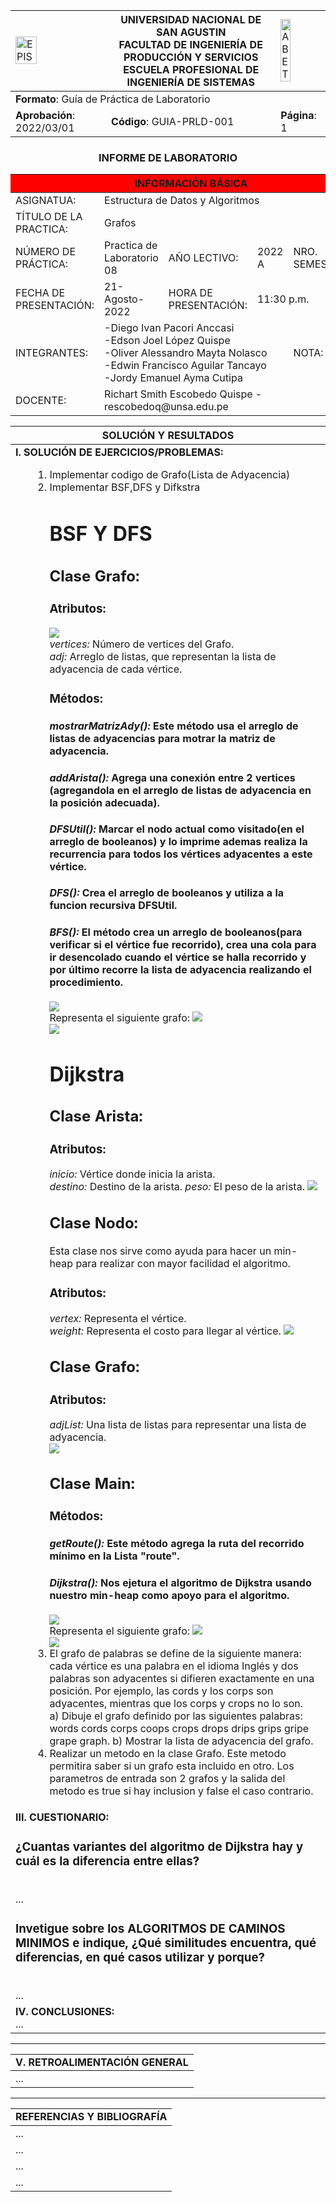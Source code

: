 <div align="center">
<table>
    <theader>
        <tr>
            <td><img src="https://github.com/rescobedoq/pw2/blob/main/epis.png?raw=true" alt="EPIS" style="width:50%; height:auto"/></td>
            <th>
                <span style="font-weight:bold;">UNIVERSIDAD NACIONAL DE SAN AGUSTIN</span><br />
                <span style="font-weight:bold;">FACULTAD DE INGENIERÍA DE PRODUCCIÓN Y SERVICIOS</span><br />
                <span style="font-weight:bold;">ESCUELA PROFESIONAL DE INGENIERÍA DE SISTEMAS</span>
            </th>
            <td><img src="https://github.com/rescobedoq/pw2/blob/main/abet.png?raw=true" alt="ABET" style="width:50%; height:auto"/></td>
        </tr>
    </theader>
    <tbody>
        <tr><td colspan="3"><span style="font-weight:bold;">Formato</span>: Guía de Práctica de Laboratorio</td></tr>
        <tr><td><span style="font-weight:bold;">Aprobación</span>:  2022/03/01</td><td><span style="font-weight:bold;">Código</span>: GUIA-PRLD-001</td><td><span style="font-weight:bold;">Página</span>: 1</td></tr>
    </tbody>
</table>
</div>
<div align="center">
 <h3>INFORME DE LABORATORIO</h3>
</div>
<table>
 <theader>
  <tr><th colspan="6" bgcolor="red">INFORMACIÓN BÁSICA</th></tr>
 </theader>
 <tbody>
  <tr><td>ASIGNATUA:</td><td colspan="5">Estructura de Datos y Algoritmos</td></tr>
  <tr><td>TÍTULO DE LA PRACTICA:</td><td colspan="4">Grafos<td></tr>
  <tr><td>NÚMERO DE PRÁCTICA:</td><td>Practica de Laboratorio 08</td><td>AÑO LECTIVO:</td><td>2022 A</td><td>NRO. SEMESTRE:</td><td>III</td></tr>
  <tr><td>FECHA DE PRESENTACIÓN:</td><td>21-Agosto-2022</td><td>HORA DE PRESENTACIÓN:</td><td colspan="3">11:30 p.m.</td></tr>
  <tr><td>INTEGRANTES:</td><td colspan="3">-Diego Ivan Pacori Anccasi<br>-Edson Joel López Quispe<br>-Oliver Alessandro Mayta Nolasco<br>-Edwin Francisco Aguilar Tancayo<br>-Jordy Emanuel Ayma Cutipa</td><td>NOTA:</td><td>...</td></tr>
  <tr><td>DOCENTE:</td><td colspan="5">Richart Smith Escobedo Quispe - rescobedoq@unsa.edu.pe</td></tr>
 </tbody>
</table>
<table>
 <theader>
  <tr><th>SOLUCIÓN Y RESULTADOS</th></tr>
 </theader>
 <tbody>
  <tr><td><strong>I. SOLUCIÓN DE EJERCICIOS/PROBLEMAS:</strong><br>
  <ul>
    <ol>
        <li>Implementar codigo de Grafo(Lista de Adyacencia)</li>
        <li>Implementar BSF,DFS y Difkstra</li>
        <h1>BSF Y DFS</h1>
        <h2>Clase Grafo:</h2>
        <h3>Atributos:</h3>
        <img src="ejercicio3/DFSyBFS/imagenes/atributos.PNG"><br>
        <em>vertices:</em> Número de vertices del Grafo.<br>
        <em>adj:</em> Arreglo de listas, que representan la lista de adyacencia de cada vértice.
        <h3>Métodos:</h3>
        <h4> <em>mostrarMatrizAdy():</em> Este método usa el arreglo de listas de adyacencias para motrar la matriz de adyacencia.</h4>
        <h4> <em>addArista():</em> Agrega una conexión entre 2 vertices (agregandola en el arreglo de listas de adyacencia en la posición adecuada).</h4>
        <h4> <em>DFSUtil():</em> Marcar el nodo actual como visitado(en el arreglo de booleanos) y lo imprime ademas realiza la recurrencia para todos los vértices adyacentes a este vértice.</h4>
        <h4> <em>DFS():</em> Crea el arreglo de booleanos y utiliza a la funcion recursiva DFSUtil.</h4>
        <h4> <em>BFS():</em> El método crea un arreglo de booleanos(para verificar si el vértice fue recorrido), crea una cola para ir desencolado cuando el vértice se halla recorrido y por último recorre la lista de adyacencia realizando el procedimiento.  </h4>
        <img src="ejercicio3/DFSyBFS/imagenes/main.PNG"><br>
        Representa el siguiente grafo:
        <img src="ejercicio3/DFSyBFS/imagenes/grafo.PNG"><br>
        <img src="ejercicio3/DFSyBFS/imagenes/resultado.PNG"><br>
        <h1>Dijkstra</h1>
        <h2>Clase Arista:</h2>
        <h3>Atributos:</h3>
        <em>inicio:</em> Vértice donde inicia la arista.<br>
        <em>destino:</em> Destino de la arista.
        <em>peso:</em> El peso de la arista.
        <img src="ejercicio3/Dijkstra/imagenes/arista.PNG"><br>
        <h2>Clase Nodo:</h2>
        Esta clase nos sirve como ayuda para hacer un min-heap para realizar con mayor facilidad el algoritmo.
        <h3>Atributos:</h3>
        <em>vertex:</em> Representa el vértice.<br>
        <em>weight:</em> Representa el costo para llegar al vértice.
        <img src="ejercicio3/Dijkstra/imagenes/nodo.PNG"><br>
        <h2>Clase Grafo:</h2>
        <h3>Atributos:</h3>
        <em>adjList:</em> Una lista de listas para representar una lista de adyacencia.<br>
        <img src="ejercicio3/Dijkstra/imagenes/grafo.PNG"><br>
        <h2>Clase Main:</h2>
        <h3>Métodos:</h3>
        <h4> <em>getRoute():</em> Este método agrega la ruta del recorrido mínimo en la Lista "route".</h4>
        <h4> <em>Dijkstra():</em> Nos ejetura el algoritmo de Dijkstra usando nuestro min-heap como apoyo para el algoritmo.</h4>
        <img src="ejercicio3/Dijkstra/imagenes/main.PNG"><br>
        Representa el siguiente grafo:
        <img src="ejercicio3/Dijkstra/imagenes/miGrafo.PNG"><br>
        <img src="ejercicio3/Dijkstra/imagenes/resultado.PNG"><br>
        <li>El grafo de palabras se define de la siguiente manera: cada vértice es una palabra
            en el idioma Inglés y dos palabras son adyacentes si difieren exactamente en una
            posición. Por ejemplo, las cords y los corps son adyacentes, mientras que los
            corps y crops no lo son.</li>
            a) Dibuje el grafo definido por las siguientes palabras: words cords corps coops
               crops drops drips grips gripe grape graph.
            b) Mostrar la lista de adyacencia del grafo.
        <li>Realizar un metodo en la clase Grafo. Este metodo permitira saber si un grafo esta
            incluido en otro. Los parametros de entrada son 2 grafos y la salida del metodo es
            true si hay inclusion y false el caso contrario.</li>
    </ol>
  </ul>
    <tr><td><strong>III. CUESTIONARIO:</strong><br>
        <h3>¿Cuantas variantes del algoritmo de Dijkstra hay y cuál es la diferencia entre ellas?</h3><br>
        ...
        <h3>Invetigue sobre los ALGORITMOS DE CAMINOS MINIMOS e indique, ¿Qué similitudes encuentra, qué diferencias, en qué casos utilizar y porque?</h3><br>
        ...
    </td></tr>
    <tr><td><strong>IV. CONCLUSIONES:</strong><br>
        ...
    </td></tr>
 </tbody>
</table>
<hr>
<table>
 <theader>
  <tr><td><strong>V. RETROALIMENTACIÓN GENERAL</strong><br>
  </td><tr>
 </theader>
 <tbody>
  <tr><td> 
        ... 
  </td></tr>
 </tbody>
</table>
<hr>
<table>
 <theader>
  <tr><td><strong>REFERENCIAS Y BIBLIOGRAFÍA</strong></td><tr>
 </theader>
 <tbody>
  <tr><td>...</td></tr>
  <tr><td>...</td></tr>
  <tr><td>...</td></tr>
  <tr><td>...</td></tr>
 </tbody>
</table>